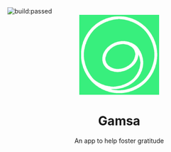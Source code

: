 
<a title="Latest push build on default branch: passed" name="status-images" class="pointer open-popup">
    <img src="https://travis-ci.org/dacrands/NativeMind.svg?branch=master&amp;status=passed" alt="build:passed">
  </a>
<div align="center">
    <img width=180 alt="Gamsa App Logo" src ="./src/assets/icon.png" />
    <h1>Gamsa</h1>
    <p>An app to help foster gratitude</p>
</div>

